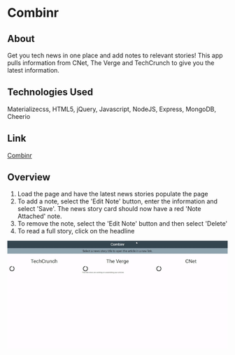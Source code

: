 # Combinr

## About

Get you tech news in one place and add notes to relevant stories! This app pulls information from CNet, The Verge and TechCrunch to give you the latest information.

## Technologies Used

Materializecss, HTML5, jQuery, Javascript, NodeJS, Express, MongoDB, Cheerio

## Link

[Combinr](https://combinr-app.herokuapp.com)

## Overview

1. Load the page and have the latest news stories populate the page
2. To add a note, select the 'Edit Note' button, enter the information and select 'Save'. The news story card should now have a red 'Note Attached' note.
3. To remove the note, select the 'Edit Note' button and then select 'Delete'
4. To read a full story, click on the headline

![example](public/images/combinr.gif)